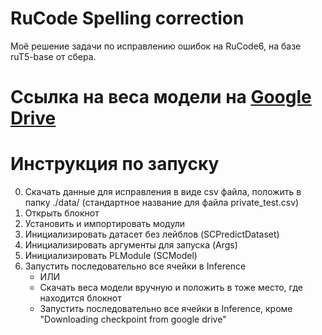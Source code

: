 # RuCode Spelling correction
Моё решение задачи по исправлению ошибок на RuCode6, на базе ruT5-base от сбера.
# Ссылка на веса модели на [Google Drive](https://drive.google.com/file/d/1lmT1tCbX-s3MDxMhvO1NvXbMffeXpPLp/view?usp=sharing)
# Инструкция по запуску
0. Скачать данные для исправления в виде csv файла, положить в папку ./data/ (стандартное название для файла private_test.csv)
1. Открыть блокнот
2. Установить и импортировать модули
3. Инициализировать датасет без лейблов (SCPredictDataset)
4. Инициализировать аргументы для запуска (Args)
5. Инициализировать PLModule (SCModel)
6. Запустить последовательно все ячейки в Inference
    - ИЛИ
    - Скачать веса модели вручную и положить в тоже место, где находится блокнот
    - Запустить последовательно все ячейки в Inference, кроме "Downloading checkpoint from google drive"
